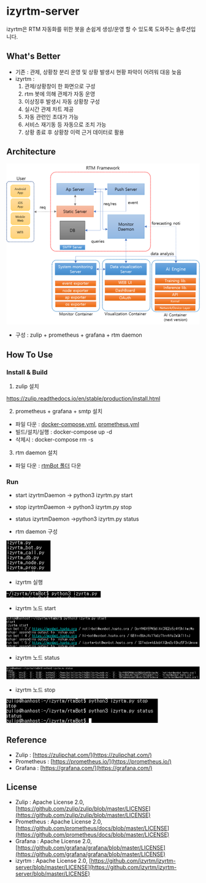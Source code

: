# izyrtm-server

izyrtm은 RTM 자동화를 위한 봇을 손쉽게 생성/운영 할 수 있도록 도와주는 솔루션입니다. 

## What's Better
- 기존 : 관제, 상황창 분리 운영 및 상황 발생시 현황 파악이 어려워 대응 늦음
- izyrtm : 
   1) 관제/상황창이 한 화면으로 구성
   2) rtm 봇에 의해 관제가 자동 운영
   3) 이상징후 발생시 자동 상황창 구성
   4) 실시간 관제 차트 제공
   5) 자동 관련인 초대가 가능
   6) 서비스 재기동 등 자동으로 조치 가능
   7) 상황 종료 후 상황창 이력 근거 데이터로 활용

## Architecture
![arch.png](./img/arch.png)

- 구성 : zulip + prometheus + grafana + rtm daemon

## How To Use
### Install & Build

1) zulip 설치

https://zulip.readthedocs.io/en/stable/production/install.html

2) prometheus + grafana + smtp 설치
- 파일 다운 : [docker-compose.yml](./docker-compose.yml), [prometheus.yml](./prometheus.yml)
- 빌드/설치/실행 : docker-compose up -d
- 삭제시 : docker-compose rm -s

3) rtm daemon 설치
- 파일 다운 : [rtmBot 폴더](./rtmBot) 다운

### Run

- start izyrtmDaemon -> python3 izyrtm.py start  
- stop izyrtmDaemon -> python3 izyrtm.py stop
- status izyrtmDaemon ->python3 izyrtm.py status

- rtm daemon 구성

![file.png](./img/file.png)

- izyrtm 실행

![izyrtm.png](./img/izyrtm.png)

- izyrtm 노드 start

![start.png](./img/start.png)

- izyrtm 노드 status

![status2.png](./img/status2.png)

- izyrtm 노드 stop

![stop.png](./img/stop.png)


## Reference
- Zulip : [https://zulipchat.com/](https://zulipchat.com/)
- Prometheus : [https://prometheus.io/](https://prometheus.io/)
- Grafana : [https://grafana.com/](https://grafana.com/)

## License
- Zulip : Apache License 2.0, [https://github.com/zulip/zulip/blob/master/LICENSE](https://github.com/zulip/zulip/blob/master/LICENSE)
- Prometheus : Apache License 2.0, [https://github.com/prometheus/docs/blob/master/LICENSE](https://github.com/prometheus/docs/blob/master/LICENSE)
- Grafana : Apache License 2.0, [https://github.com/grafana/grafana/blob/master/LICENSE](https://github.com/grafana/grafana/blob/master/LICENSE)
- izyrtm : Apache License 2.0, [https://github.com/izyrtm/izyrtm-server/blob/master/LICENSE](https://github.com/izyrtm/izyrtm-server/blob/master/LICENSE)
